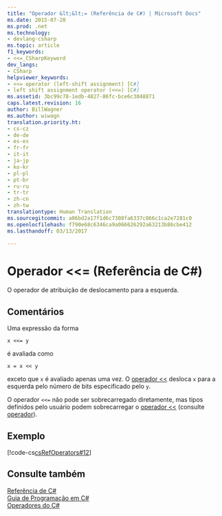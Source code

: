 ```yaml
---
title: "Operador &lt;&lt;= (Referência de C#) | Microsoft Docs"
ms.date: 2015-07-20
ms.prod: .net
ms.technology:
- devlang-csharp
ms.topic: article
f1_keywords:
- <<=_CSharpKeyword
dev_langs:
- CSharp
helpviewer_keywords:
- <<= operator (left-shift assignment) [C#]
- left shift assignment operator (<<=) [C#]
ms.assetid: 3bc99c78-1edb-4827-86fc-bce6c3048871
caps.latest.revision: 16
author: BillWagner
ms.author: wiwagn
translation.priority.ht:
- cs-cz
- de-de
- es-es
- fr-fr
- it-it
- ja-jp
- ko-kr
- pl-pl
- pt-br
- ru-ru
- tr-tr
- zh-cn
- zh-tw
translationtype: Human Translation
ms.sourcegitcommit: a06bd2a17f1d6c7308fa6337c866c1ca2e7281c0
ms.openlocfilehash: f790e68c6346ca9a066626292a63213b86cbe412
ms.lasthandoff: 03/13/2017

---
```

# <a name="ltlt-operator-c-reference"></a>Operador &lt;&lt;= (Referência de C#)
O operador de atribuição de deslocamento para a esquerda.  
  
## <a name="remarks"></a>Comentários  
 Uma expressão da forma  
  
```  
x <<= y  
```  
  
 é avaliada como  
  
```  
x = x << y  
```  
  
 exceto que `x` é avaliado apenas uma vez. O [operador <<](../../../csharp/language-reference/operators/left-shift-operator.md) desloca `x` para a esquerda pelo número de bits especificado pelo `y`.  
  
 O operador `<<=` não pode ser sobrecarregado diretamente, mas tipos definidos pelo usuário podem sobrecarregar o [operador <<](../../../csharp/language-reference/operators/left-shift-operator.md) (consulte [operador](../../../csharp/language-reference/keywords/operator.md)).  
  
## <a name="example"></a>Exemplo  
 [!code-cs[csRefOperators#12](../../../csharp/language-reference/operators/codesnippet/CSharp/left-shift-assignment-operator_1.cs)]  
  
## <a name="see-also"></a>Consulte também  
 [Referência de C#](../../../csharp/language-reference/index.md)   
 [Guia de Programação em C#](../../../csharp/programming-guide/index.md)   
 [Operadores do C#](../../../csharp/language-reference/operators/index.md)
